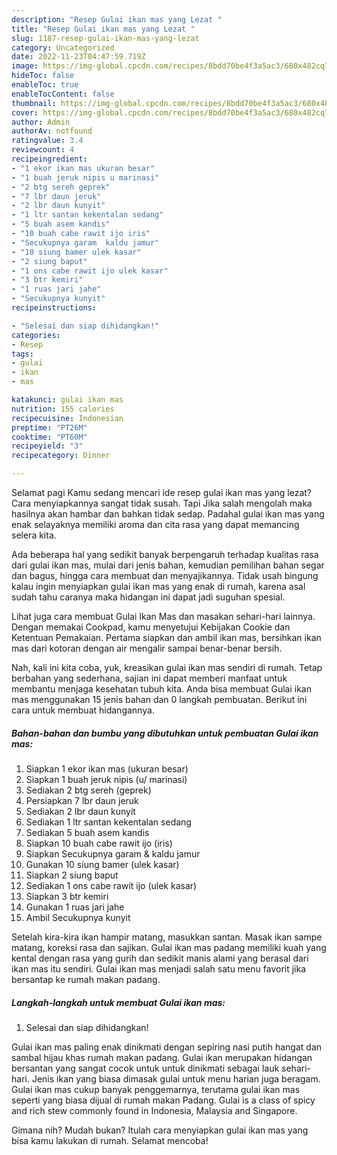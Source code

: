 ```yaml
---
description: "Resep Gulai ikan mas yang Lezat "
title: "Resep Gulai ikan mas yang Lezat "
slug: 1187-resep-gulai-ikan-mas-yang-lezat
category: Uncategorized
date: 2022-11-23T04:47:59.719Z
image: https://img-global.cpcdn.com/recipes/8bdd70be4f3a5ac3/680x482cq70/gulai-ikan-mas-foto-resep-utama.jpg
hideToc: false
enableToc: true
enableTocContent: false
thumbnail: https://img-global.cpcdn.com/recipes/8bdd70be4f3a5ac3/680x482cq70/gulai-ikan-mas-foto-resep-utama.jpg
cover: https://img-global.cpcdn.com/recipes/8bdd70be4f3a5ac3/680x482cq70/gulai-ikan-mas-foto-resep-utama.jpg
author: Admin
authorAv: notfound
ratingvalue: 3.4
reviewcount: 4
recipeingredient:
- "1 ekor ikan mas ukuran besar"
- "1 buah jeruk nipis u marinasi"
- "2 btg sereh geprek"
- "7 lbr daun jeruk"
- "2 lbr daun kunyit"
- "1 ltr santan kekentalan sedang"
- "5 buah asem kandis"
- "10 buah cabe rawit ijo iris"
- "Secukupnya garam  kaldu jamur"
- "10 siung bamer ulek kasar"
- "2 siung baput"
- "1 ons cabe rawit ijo ulek kasar"
- "3 btr kemiri"
- "1 ruas jari jahe"
- "Secukupnya kunyit"
recipeinstructions:

- "Selesai dan siap dihidangkan!"
categories:
- Resep
tags:
- gulai
- ikan
- mas

katakunci: gulai ikan mas 
nutrition: 155 calories
recipecuisine: Indonesian
preptime: "PT26M"
cooktime: "PT60M"
recipeyield: "3"
recipecategory: Dinner

---
```



Selamat pagi Kamu sedang mencari ide resep gulai ikan mas yang lezat? Cara menyiapkannya sangat tidak susah. Tapi Jika salah mengolah maka hasilnya akan hambar dan bahkan tidak sedap. Padahal gulai ikan mas yang enak selayaknya memiliki aroma dan cita rasa yang dapat memancing selera kita.


Ada beberapa hal yang sedikit banyak berpengaruh terhadap kualitas rasa dari gulai ikan mas, mulai dari jenis bahan, kemudian pemilihan bahan segar dan bagus, hingga cara membuat dan menyajikannya. Tidak usah bingung kalau ingin menyiapkan gulai ikan mas yang enak di rumah, karena asal sudah tahu caranya maka hidangan ini dapat jadi suguhan spesial.

Lihat juga cara membuat Gulai Ikan Mas dan masakan sehari-hari lainnya. Dengan memakai Cookpad, kamu menyetujui Kebijakan Cookie dan Ketentuan Pemakaian. Pertama siapkan dan ambil ikan mas, bersihkan ikan mas dari kotoran dengan air mengalir sampai benar-benar bersih.


Nah, kali ini kita coba, yuk, kreasikan gulai ikan mas sendiri di rumah. Tetap berbahan yang sederhana, sajian ini dapat memberi manfaat untuk membantu menjaga kesehatan tubuh kita. Anda bisa membuat Gulai ikan mas menggunakan 15 jenis bahan dan 0 langkah pembuatan. Berikut ini cara untuk membuat hidangannya.

<!--inarticleads1-->

##### Bahan-bahan dan bumbu yang dibutuhkan untuk pembuatan Gulai ikan mas:

1. Siapkan 1 ekor ikan mas (ukuran besar)
1. Siapkan 1 buah jeruk nipis (u/ marinasi)
1. Sediakan 2 btg sereh (geprek)
1. Persiapkan 7 lbr daun jeruk
1. Sediakan 2 lbr daun kunyit
1. Sediakan 1 ltr santan kekentalan sedang
1. Sediakan 5 buah asem kandis
1. Siapkan 10 buah cabe rawit ijo (iris)
1. Siapkan Secukupnya garam &amp; kaldu jamur
1. Gunakan 10 siung bamer (ulek kasar)
1. Siapkan 2 siung baput
1. Sediakan 1 ons cabe rawit ijo (ulek kasar)
1. Siapkan 3 btr kemiri
1. Gunakan 1 ruas jari jahe
1. Ambil Secukupnya kunyit


Setelah kira-kira ikan hampir matang, masukkan santan. Masak ikan sampe matang, koreksi rasa dan sajikan. Gulai ikan mas padang memiliki kuah yang kental dengan rasa yang gurih dan sedikit manis alami yang berasal dari ikan mas itu sendiri. Gulai ikan mas menjadi salah satu menu favorit jika bersantap ke rumah makan padang. 

<!--inarticleads2-->

##### Langkah-langkah untuk membuat Gulai ikan mas:


1. Selesai dan siap dihidangkan!

Gulai ikan mas paling enak dinikmati dengan sepiring nasi putih hangat dan sambal hijau khas rumah makan padang. Gulai ikan merupakan hidangan bersantan yang sangat cocok untuk untuk dinikmati sebagai lauk sehari-hari. Jenis ikan yang biasa dimasak gulai untuk menu harian juga beragam. Gulai ikan mas cukup banyak penggemarnya, terutama gulai ikan mas seperti yang biasa dijual di rumah makan Padang. Gulai is a class of spicy and rich stew commonly found in Indonesia, Malaysia and Singapore. 

Gimana nih? Mudah bukan? Itulah cara menyiapkan gulai ikan mas yang bisa kamu lakukan di rumah. Selamat mencoba!
